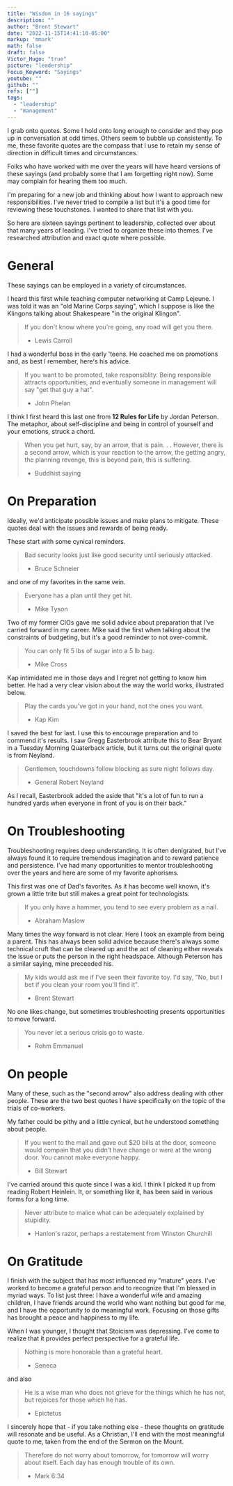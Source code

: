 ```yaml
---
title: "Wisdom in 16 sayings"
description: ""
author: "Brent Stewart"
date: "2022-11-15T14:41:10-05:00"
markup: 'mmark'
math: false
draft: false
Victor_Hugo: "true"
picture: "leadership"
Focus_Keyword: "Sayings"
youtube: ""
github: ""
refs: [""]
tags:
  - "leadership"
  - "management"
---
```

I grab onto quotes.  Some I hold onto long enough to consider and they pop up in conversation at odd times.  Others seem to bubble up consistently.  To me, these favorite quotes are the compass that I use to retain my sense of direction in difficult times and circumstances.

Folks who have worked with me over the years will have heard versions of these sayings (and probably some that I am forgetting right now).  Some may complain for hearing them too much.

I'm preparing for a new job and thinking about how I want to approach new responsibilities.  I've never tried to compile a list but it's a good time for reviewing these touchstones.  I wanted to share that list with you.

So here are sixteen sayings pertinent to leadership, collected over about that many years of leading.  I've tried to organize these into themes.  I've researched attribution and exact quote where possible.

# General 
These sayings can be employed in a variety of circumstances.

I heard this first while teaching computer networking at Camp Lejeune.  I was told it was an "old Marine Corps saying", which I suppose is like the Klingons talking about Shakespeare "in the original Klingon".

>If you don't know where you're going, any road will get you there.
> - Lewis Carroll

I had a wonderful boss in the early 'teens.  He coached me on promotions and, as best I remember, here's his advice.

>If you want to be promoted, take responsiblity.  Being responsible attracts opportunities, and eventually someone in management will say "get that guy a hat".
> - John Phelan

I think I first heard this last one from __12 Rules for Life__ by Jordan Peterson.  The metaphor, about self-discipline and being in control of yourself and your emotions, struck a chord.

>When you get hurt, say, by an arrow, that is pain. . .  However, there is a second arrow, which is your reaction to the arrow, the getting angry, the planning revenge, this is beyond pain, this is suffering.
> - Buddhist saying

# On Preparation
Ideally, we'd anticipate possible issues and make plans to mitigate.  These quotes deal with the issues and rewards of being ready.

These start with some cynical reminders.

>Bad security looks just like good security until seriously attacked.
> - Bruce Schneier

and one of my favorites in the same vein.

>Everyone has a plan until they get hit.
> - Mike Tyson

Two of my former CIOs gave me solid advice about preparation that I've carried forward in my career.  Mike said the first when talking about the constraints of budgeting, but it's a good reminder to not over-commit.

>You can only fit 5 lbs of sugar into a 5 lb bag.
> - Mike Cross

Kap intimidated me in those days and I regret not getting to know him better.  He had a very clear vision about the way the world works, illustrated below.

>Play the cards you've got in your hand, not the ones you want.
> - Kap Kim

I saved the best for last.  I use this to encourage preparation and to commend it's results.  I saw Gregg Easterbrook attribute this to Bear Bryant in a Tuesday Morning Quaterback article, but it turns out the original quote is from Neyland.

>Gentlemen, touchdowns follow blocking as sure night follows day.
> - General Robert Neyland

As I recall, Easterbrook added the aside that "it's a lot of fun to run a hundred yards when everyone in front of you is on their back."

# On Troubleshooting
Troubleshooting requires deep understanding.  It is often denigrated, but I've always found it to require tremendous imagination and to reward patience and persistence.  I've had many opportunities to mentor troubleshooting over the years and here are some of my favorite aphorisms.

This first was one of Dad's favorites.  As it has become well known, it's grown a little trite but still makes a great point for technologists.

> If you only have a hammer, you tend to see every problem as a nail.
> - Abraham Maslow

Many times the way forward is not clear.  Here I took an example from being a parent.  This has always been solid advice because there's always some technical cruft that can be cleared up and the act of cleaning either reveals the issue or puts the person in the right headspace.  Although Peterson has a similar saying, mine preceeded his.

>My kids would ask me if I've seen their favorite toy.  I'd say, "No, but I bet if you clean your room you'll find it".
> - Brent Stewart

No one likes change, but sometimes troubleshooting presents opportunities to move forward.

>You never let a serious crisis go to waste.
> - Rohm Emmanuel

# On people
Many of these, such as the "second arrow" also address dealing with other people.  These are the two best quotes I have specifically on the topic of the trials of co-workers.

My father could be pithy and a little cynical, but he understood something about people.

>If you went to the mall and gave out $20 bills at the door, someone would compain that you didn't have change or were at the wrong door.  You cannot make everyone happy.  
> - Bill Stewart

I've carried around this quote since I was a kid.  I think I picked it up from reading Robert Heinlein.  It, or something like it, has been said in various forms for a long time.

>Never attribute to malice what can be adequately explained by stupidity.
> -  Hanlon's razor, perhaps a restatement from Winston Churchill

# On Gratitude
I finish with the subject that has most influenced my "mature" years.  I've worked to become a grateful person and to recognize that I'm blessed in myriad ways.  To list just three: I have a wonderful wife and amazing children, I have friends around the world who want nothing but good for me, and I have the opportunity to do meaningful work.  Focusing on those gifts has brought a peace and happiness to my life.

When I was younger, I thought that Stoicism was depressing.  I've come to realize that it provides perfect perspective for a grateful life.

>Nothing is more honorable than a grateful heart.
> - Seneca

and also 

>He is a wise man who does not grieve for the things which he has not, but rejoices for those which he has.
> - Epictetus

I sincerely hope that - if you take nothing else - these thoughts on gratitude will resonate and be useful.  As a Christian, I'll end with the most meaningful quote to me, taken from the end of the Sermon on the Mount.

>Therefore do not worry about tomorrow, for tomorrow will worry about itself. Each day has enough trouble of its own.
> - Mark 6:34


